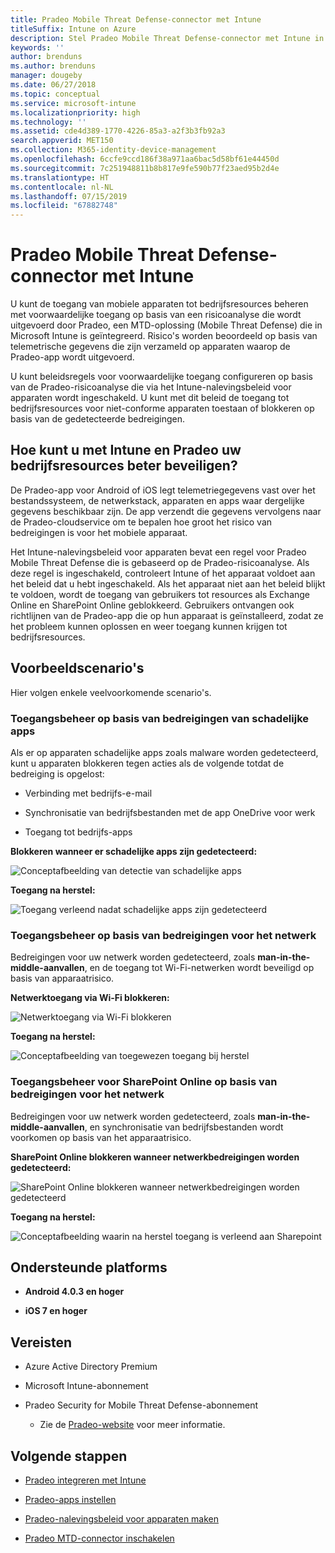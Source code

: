 ```yaml
---
title: Pradeo Mobile Threat Defense-connector met Intune
titleSuffix: Intune on Azure
description: Stel Pradeo Mobile Threat Defense-connector met Intune in.
keywords: ''
author: brenduns
ms.author: brenduns
manager: dougeby
ms.date: 06/27/2018
ms.topic: conceptual
ms.service: microsoft-intune
ms.localizationpriority: high
ms.technology: ''
ms.assetid: cde4d389-1770-4226-85a3-a2f3b3fb92a3
search.appverid: MET150
ms.collection: M365-identity-device-management
ms.openlocfilehash: 6ccfe9ccd186f38a971aa6bac5d58bf61e44450d
ms.sourcegitcommit: 7c251948811b8b817e9fe590b77f23aed95b2d4e
ms.translationtype: HT
ms.contentlocale: nl-NL
ms.lasthandoff: 07/15/2019
ms.locfileid: "67882748"
---
```

# <a name="pradeo-mobile-threat-defense-connector-with-intune"></a>Pradeo Mobile Threat Defense-connector met Intune

U kunt de toegang van mobiele apparaten tot bedrijfsresources beheren met voorwaardelijke toegang op basis van een risicoanalyse die wordt uitgevoerd door Pradeo, een MTD-oplossing (Mobile Threat Defense) die in Microsoft Intune is geïntegreerd. Risico's worden beoordeeld op basis van telemetrische gegevens die zijn verzameld op apparaten waarop de Pradeo-app wordt uitgevoerd.

U kunt beleidsregels voor voorwaardelijke toegang configureren op basis van de Pradeo-risicoanalyse die via het Intune-nalevingsbeleid voor apparaten wordt ingeschakeld. U kunt met dit beleid de toegang tot bedrijfsresources voor niet-conforme apparaten toestaan of blokkeren op basis van de gedetecteerde bedreigingen.

## <a name="how-do-intune-and-pradeo-help-protect-your-company-resources"></a>Hoe kunt u met Intune en Pradeo uw bedrijfsresources beter beveiligen?

De Pradeo-app voor Android of iOS legt telemetriegegevens vast over het bestandssysteem, de netwerkstack, apparaten en apps waar dergelijke gegevens beschikbaar zijn. De app verzendt die gegevens vervolgens naar de Pradeo-cloudservice om te bepalen hoe groot het risico van bedreigingen is voor het mobiele apparaat.

Het Intune-nalevingsbeleid voor apparaten bevat een regel voor Pradeo Mobile Threat Defense die is gebaseerd op de Pradeo-risicoanalyse. Als deze regel is ingeschakeld, controleert Intune of het apparaat voldoet aan het beleid dat u hebt ingeschakeld. Als het apparaat niet aan het beleid blijkt te voldoen, wordt de toegang van gebruikers tot resources als Exchange Online en SharePoint Online geblokkeerd. Gebruikers ontvangen ook richtlijnen van de Pradeo-app die op hun apparaat is geïnstalleerd, zodat ze het probleem kunnen oplossen en weer toegang kunnen krijgen tot bedrijfsresources.

## <a name="sample-scenarios"></a>Voorbeeldscenario's

Hier volgen enkele veelvoorkomende scenario's.

### <a name="control-access-based-on-threats-from-malicious-apps"></a>Toegangsbeheer op basis van bedreigingen van schadelijke apps

Als er op apparaten schadelijke apps zoals malware worden gedetecteerd, kunt u apparaten blokkeren tegen acties als de volgende totdat de bedreiging is opgelost:

- Verbinding met bedrijfs-e-mail

- Synchronisatie van bedrijfsbestanden met de app OneDrive voor werk

- Toegang tot bedrijfs-apps

**Blokkeren wanneer er schadelijke apps zijn gedetecteerd:**

![Conceptafbeelding van detectie van schadelijke apps](./media/pradeo_maliciousapps_blocked.png)

**Toegang na herstel:**

![Toegang verleend nadat schadelijke apps zijn gedetecteerd](./media/pradeo_maliciousapps_unblocked.png)

### <a name="control-access-based-on-threat-to-network"></a>Toegangsbeheer op basis van bedreigingen voor het netwerk

Bedreigingen voor uw netwerk worden gedetecteerd, zoals **man-in-the-middle-aanvallen**, en de toegang tot Wi-Fi-netwerken wordt beveiligd op basis van apparaatrisico.

**Netwerktoegang via Wi-Fi blokkeren:**

![Netwerktoegang via Wi-Fi blokkeren](./media/pradeo_network_wifi_blocked.png)

**Toegang na herstel:**

![Conceptafbeelding van toegewezen toegang bij herstel](./media/pradeo_network_wifi_unblocked.png)

### <a name="control-access-to-sharepoint-online-based-on-threat-to-network"></a>Toegangsbeheer voor SharePoint Online op basis van bedreigingen voor het netwerk

Bedreigingen voor uw netwerk worden gedetecteerd, zoals **man-in-the-middle-aanvallen**, en synchronisatie van bedrijfsbestanden wordt voorkomen op basis van het apparaatrisico.

**SharePoint Online blokkeren wanneer netwerkbedreigingen worden gedetecteerd:**

![SharePoint Online blokkeren wanneer netwerkbedreigingen worden gedetecteerd](./media/pradeo_network_spo_blocked.png)

**Toegang na herstel:**

![Conceptafbeelding waarin na herstel toegang is verleend aan Sharepoint](./media/pradeo_network_spo_unblocked.png)

## <a name="supported-platforms"></a>Ondersteunde platforms

- **Android 4.0.3 en hoger**

- **iOS 7 en hoger**

## <a name="prerequisites"></a>Vereisten

- Azure Active Directory Premium

- Microsoft Intune-abonnement

- Pradeo Security for Mobile Threat Defense-abonnement

  - Zie de [Pradeo-website](https://www.pradeo.com/en-US/mobile-threat-protection) voor meer informatie.

## <a name="next-steps"></a>Volgende stappen

- [Pradeo integreren met Intune](pradeo-mtd-connector-integration.md)

- [Pradeo-apps instellen](mtd-apps-ios-app-configuration-policy-add-assign.md)

- [Pradeo-nalevingsbeleid voor apparaten maken](mtd-device-compliance-policy-create.md)

- [Pradeo MTD-connector inschakelen](mtd-connector-enable.md)
